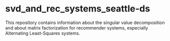 # svd_and_rec_systems_seattle-ds

This repository contains information about the singular value decomposition and about matrix factorization for recommender systems, especially Alternating Least-Squares systems.
